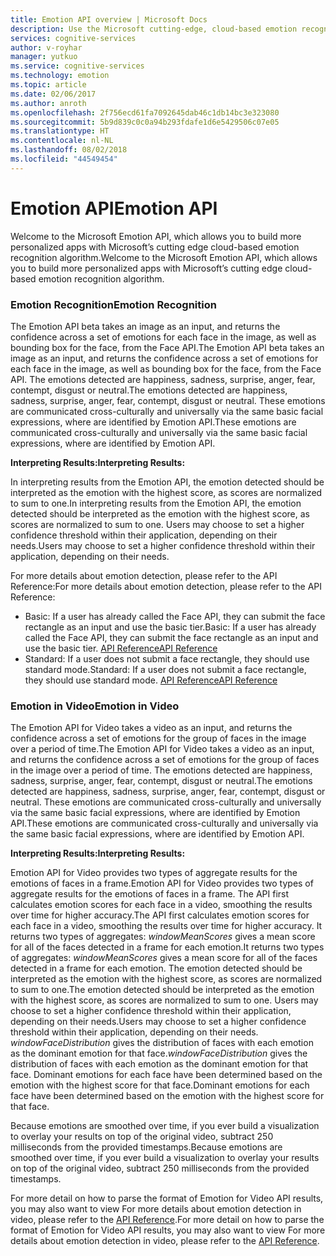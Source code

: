 ```yaml
---
title: Emotion API overview | Microsoft Docs
description: Use the Microsoft cutting-edge, cloud-based emotion recognition algorithm to build more personalized apps, with the Emotion API in Cognitive Services.
services: cognitive-services
author: v-royhar
manager: yutkuo
ms.service: cognitive-services
ms.technology: emotion
ms.topic: article
ms.date: 02/06/2017
ms.author: anroth
ms.openlocfilehash: 2f756ecd61fa7092645dab46c1db14bc3e323080
ms.sourcegitcommit: 5b9d839c0c0a94b293fdafe1d6e5429506c07e05
ms.translationtype: HT
ms.contentlocale: nl-NL
ms.lasthandoff: 08/02/2018
ms.locfileid: "44549454"
---
```

# <a name="emotion-api"></a><span data-ttu-id="fd777-103">Emotion API</span><span class="sxs-lookup"><span data-stu-id="fd777-103">Emotion API</span></span>

<span data-ttu-id="fd777-104">Welcome to the Microsoft Emotion API, which allows you to build more personalized apps with Microsoft’s cutting edge cloud-based emotion recognition algorithm.</span><span class="sxs-lookup"><span data-stu-id="fd777-104">Welcome to the Microsoft Emotion API, which allows you to build more personalized apps with Microsoft’s cutting edge cloud-based emotion recognition algorithm.</span></span>

### <a name="emotion-recognition"></a><span data-ttu-id="fd777-105">Emotion Recognition</span><span class="sxs-lookup"><span data-stu-id="fd777-105">Emotion Recognition</span></span>

<span data-ttu-id="fd777-106">The Emotion API beta takes an image as an input, and returns the confidence across a set of emotions for each face in the image, as well as bounding box for the face, from the Face API.</span><span class="sxs-lookup"><span data-stu-id="fd777-106">The Emotion API beta takes an image as an input, and returns the confidence across a set of emotions for each face in the image, as well as bounding box for the face, from the Face API.</span></span> <span data-ttu-id="fd777-107">The emotions detected are happiness, sadness, surprise, anger, fear, contempt, disgust or neutral.</span><span class="sxs-lookup"><span data-stu-id="fd777-107">The emotions detected are happiness, sadness, surprise, anger, fear, contempt, disgust or neutral.</span></span> <span data-ttu-id="fd777-108">These emotions are communicated cross-culturally and universally via the same basic facial expressions, where are identified by Emotion API.</span><span class="sxs-lookup"><span data-stu-id="fd777-108">These emotions are communicated cross-culturally and universally via the same basic facial expressions, where are identified by Emotion API.</span></span> 

<span data-ttu-id="fd777-109">**Interpreting Results:**</span><span class="sxs-lookup"><span data-stu-id="fd777-109">**Interpreting Results:**</span></span> 

<span data-ttu-id="fd777-110">In interpreting results from the Emotion API, the emotion detected should be interpreted as the emotion with the highest score, as scores are normalized to sum to one.</span><span class="sxs-lookup"><span data-stu-id="fd777-110">In interpreting results from the Emotion API, the emotion detected should be interpreted as the emotion with the highest score, as scores are normalized to sum to one.</span></span> <span data-ttu-id="fd777-111">Users may choose to set a higher confidence threshold within their application, depending on their needs.</span><span class="sxs-lookup"><span data-stu-id="fd777-111">Users may choose to set a higher confidence threshold within their application, depending on their needs.</span></span> 

<span data-ttu-id="fd777-112">For more details about emotion detection, please refer to the API Reference:</span><span class="sxs-lookup"><span data-stu-id="fd777-112">For more details about emotion detection, please refer to the API Reference:</span></span> 
  * <span data-ttu-id="fd777-113">Basic: If a user has already called the Face API, they can submit the face rectangle as an input and use the basic tier.</span><span class="sxs-lookup"><span data-stu-id="fd777-113">Basic: If a user has already called the Face API, they can submit the face rectangle as an input and use the basic tier.</span></span> [<span data-ttu-id="fd777-114">API Reference</span><span class="sxs-lookup"><span data-stu-id="fd777-114">API Reference</span></span>](https://westus.dev.cognitive.microsoft.com/docs/services/5639d931ca73072154c1ce89/operations/56f23eb019845524ec61c4d7)
  * <span data-ttu-id="fd777-115">Standard: If a user does not submit a face rectangle, they should use standard mode.</span><span class="sxs-lookup"><span data-stu-id="fd777-115">Standard: If a user does not submit a face rectangle, they should use standard mode.</span></span>  [<span data-ttu-id="fd777-116">API Reference</span><span class="sxs-lookup"><span data-stu-id="fd777-116">API Reference</span></span>](https://westus.dev.cognitive.microsoft.com/docs/services/5639d931ca73072154c1ce89/operations/563b31ea778daf121cc3a5fa)

### <a name="emotion-in-video"></a><span data-ttu-id="fd777-117">Emotion in Video</span><span class="sxs-lookup"><span data-stu-id="fd777-117">Emotion in Video</span></span>

<span data-ttu-id="fd777-118">The Emotion API for Video takes a video as an input, and returns the confidence across a set of emotions for the group of faces in the image over a period of time.</span><span class="sxs-lookup"><span data-stu-id="fd777-118">The Emotion API for Video takes a video as an input, and returns the confidence across a set of emotions for the group of faces in the image over a period of time.</span></span> <span data-ttu-id="fd777-119">The emotions detected are happiness, sadness, surprise, anger, fear, contempt, disgust or neutral.</span><span class="sxs-lookup"><span data-stu-id="fd777-119">The emotions detected are happiness, sadness, surprise, anger, fear, contempt, disgust or neutral.</span></span> <span data-ttu-id="fd777-120">These emotions are communicated cross-culturally and universally via the same basic facial expressions, where are identified by Emotion API.</span><span class="sxs-lookup"><span data-stu-id="fd777-120">These emotions are communicated cross-culturally and universally via the same basic facial expressions, where are identified by Emotion API.</span></span>

<span data-ttu-id="fd777-121">**Interpreting Results:**</span><span class="sxs-lookup"><span data-stu-id="fd777-121">**Interpreting Results:**</span></span>

<span data-ttu-id="fd777-122">Emotion API for Video provides two types of aggregate results for the emotions of faces in a frame.</span><span class="sxs-lookup"><span data-stu-id="fd777-122">Emotion API for Video provides two types of aggregate results for the emotions of faces in a frame.</span></span> <span data-ttu-id="fd777-123">The API first calculates emotion scores for each face in a video, smoothing the results over time for higher accuracy.</span><span class="sxs-lookup"><span data-stu-id="fd777-123">The API first calculates emotion scores for each face in a video, smoothing the results over time for higher accuracy.</span></span> <span data-ttu-id="fd777-124">It returns two types of aggregates: *windowMeanScores* gives a mean score for all of the faces detected in a frame for each emotion.</span><span class="sxs-lookup"><span data-stu-id="fd777-124">It returns two types of aggregates: *windowMeanScores* gives a mean score for all of the faces detected in a frame for each emotion.</span></span> <span data-ttu-id="fd777-125">The emotion detected should be interpreted as the emotion with the highest score, as scores are normalized to sum to one.</span><span class="sxs-lookup"><span data-stu-id="fd777-125">The emotion detected should be interpreted as the emotion with the highest score, as scores are normalized to sum to one.</span></span> <span data-ttu-id="fd777-126">Users may choose to set a higher confidence threshold within their application, depending on their needs.</span><span class="sxs-lookup"><span data-stu-id="fd777-126">Users may choose to set a higher confidence threshold within their application, depending on their needs.</span></span> <span data-ttu-id="fd777-127">*windowFaceDistribution* gives the distribution of faces with each emotion as the dominant emotion for that face.</span><span class="sxs-lookup"><span data-stu-id="fd777-127">*windowFaceDistribution* gives the distribution of faces with each emotion as the dominant emotion for that face.</span></span> <span data-ttu-id="fd777-128">Dominant emotions for each face have been determined based on the emotion with the highest score for that face.</span><span class="sxs-lookup"><span data-stu-id="fd777-128">Dominant emotions for each face have been determined based on the emotion with the highest score for that face.</span></span> 

<span data-ttu-id="fd777-129">Because emotions are smoothed over time, if you ever build a visualization to overlay your results on top of the original video, subtract 250 milliseconds from the provided timestamps.</span><span class="sxs-lookup"><span data-stu-id="fd777-129">Because emotions are smoothed over time, if you ever build a visualization to overlay your results on top of the original video, subtract 250 milliseconds from the provided timestamps.</span></span> 

<span data-ttu-id="fd777-130">For more detail on how to parse the format of Emotion for Video API results, you may also want to view  <link to Glossary from Video API> For more details about emotion detection in video, please refer to the [API Reference](https://westus.dev.cognitive.microsoft.com/docs/services/5639d931ca73072154c1ce89).</span><span class="sxs-lookup"><span data-stu-id="fd777-130">For more detail on how to parse the format of Emotion for Video API results, you may also want to view  <link to Glossary from Video API> For more details about emotion detection in video, please refer to the [API Reference](https://westus.dev.cognitive.microsoft.com/docs/services/5639d931ca73072154c1ce89).</span></span>

